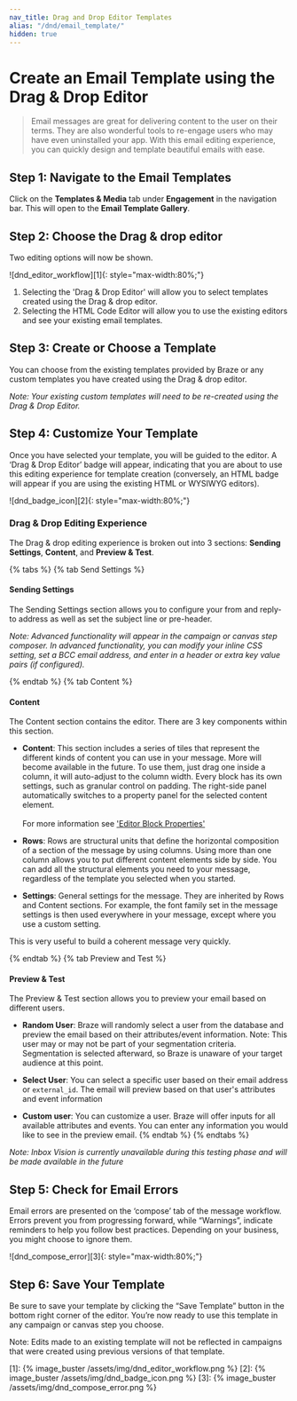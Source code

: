 ```yaml
---
nav_title: Drag and Drop Editor Templates
alias: "/dnd/email_template/"
hidden: true
---
```


# Create an Email Template using the Drag & Drop Editor

> Email messages are great for delivering content to the user on their terms. They are also wonderful tools to re-engage users who may have even uninstalled your app. With this email editing experience, you can quickly design and template beautiful emails with ease.

## Step 1: Navigate to the Email Templates
Click on the __Templates & Media__ tab under __Engagement__ in the navigation bar. This will open to the __Email Template Gallery__.

## Step 2: Choose the Drag & drop editor
Two editing options will now be shown. 

![dnd_editor_workflow][1]{: style="max-width:80%;"}

1. Selecting the 'Drag & Drop Editor' will allow you to select templates created using the Drag & drop editor.
2. Selecting the HTML Code Editor will allow you to use the existing editors and see your existing email templates.

## Step 3: Create or Choose a Template

You can choose from the existing templates provided by Braze or any custom templates you have created using the Drag & drop editor.

_Note: Your existing custom templates will need to be re-created using the Drag & Drop Editor._

## Step 4: Customize Your Template

Once you have selected your template, you will be guided to the editor. A ‘Drag & Drop Editor’ badge will appear, indicating that you are about to use this editing experience for template creation (conversely, an HTML badge will appear if you are using the existing HTML or WYSIWYG editors).

![dnd_badge_icon][2]{: style="max-width:80%;"}

### Drag & Drop Editing Experience

The Drag & drop editing experience is broken out into 3 sections: __Sending Settings__, __Content__, and __Preview & Test__.

{% tabs %}
{% tab Send Settings %}
#### __Sending Settings__
The Sending Settings section allows you to configure your from and reply-to address as well as set the subject line or pre-header. 

_Note: Advanced functionality will appear in the campaign or canvas step composer. In advanced functionality, you can modify your inline CSS setting, set a BCC email address, and enter in a header or extra key value pairs (if configured)._

{% endtab %}
{% tab Content %}

#### __Content__
The Content section contains the editor. There are 3 key components within this section.

- __Content__: This section includes a series of tiles that represent the different kinds of content you can use in your message. More will become available in the future. To use them, just drag one inside a column, it will auto-adjust to the column width. Every block has its own settings, such as granular control on padding. The right-side panel automatically switches to a property panel for the selected content element.<br><br> For more information see ['Editor Block Properties'](https://www.braze.com/docs/dnd/editor_blocks)

- __Rows__: Rows are structural units that define the horizontal composition of a section of the message by using columns. Using more than one column allows you to put different content elements side by side. You can add all the structural elements you need to your message, regardless of the template you selected when you started.

- __Settings__: General settings for the message. They are inherited by Rows and Content sections. For example, the font family set in the message settings is then used everywhere in your message, except where you use a custom setting.

This is very useful to build a coherent message very quickly.

{% endtab %}
{% tab Preview and Test %}

#### __Preview & Test__
The Preview & Test section allows you to preview your email based on different users.

- __Random User__: Braze will randomly select a user from the database and preview the email based on their attributes/event information.
Note: This user may or may not be part of your segmentation criteria. Segmentation is selected afterward, so Braze is unaware of your target audience at this point.

- __Select User__: You can select a specific user based on their email address or `external_id`. The email will preview based on that user's attributes and event information

- __Custom user__: You can customize a user. Braze will offer inputs for all available attributes and events. You can enter any information you would like to see in the preview email.
{% endtab %}
{% endtabs %}

_Note: Inbox Vision is currently unavailable during this testing phase and will be made available in the future_

## Step 5: Check for Email Errors
Email errors are presented on the ‘compose’ tab of the message workflow. Errors prevent you from progressing forward, while “Warnings”, indicate reminders to help you follow best practices. Depending on your business, you might choose to ignore them.

![dnd_compose_error][3]{: style="max-width:80%;"}

## Step 6: Save Your Template
Be sure to save your template by clicking the “Save Template” button in the bottom right corner of the editor. You’re now ready to use this template in any campaign or canvas step you choose.

Note: Edits made to an existing template will not be reflected in campaigns that were created using previous versions of that template.

[1]: {% image_buster /assets/img/dnd_editor_workflow.png %}
[2]: {% image_buster /assets/img/dnd_badge_icon.png %}
[3]: {% image_buster /assets/img/dnd_compose_error.png %}
